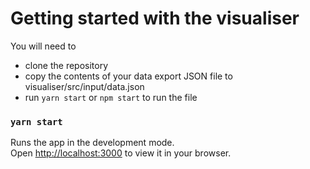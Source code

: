 # Getting started with the visualiser

You will need to 
- clone the repository
- copy the contents of your data export JSON file to visualiser/src/input/data.json
- run `yarn start` or `npm start` to run the file 

### `yarn start`

Runs the app in the development mode.\
Open [http://localhost:3000](http://localhost:3000) to view it in your browser.


